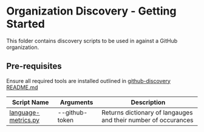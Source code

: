 # Organization Discovery - Getting Started

This folder contains discovery scripts to be used in against a GitHub organization.

## Pre-requisites

Ensure all required tools are installed outlined in [github-discovery README.md](../README.md)

| Script Name                                  | Arguments      | Description |
| -----------                                  | -----------    | ----------- |
| [language-metrics.py](./language-metrics.py) | --github-token | Returns dictionary of langauges and their number of occurances |